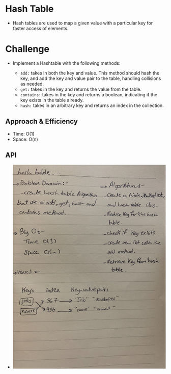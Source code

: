 # Hash Table
  - Hash tables are used to map a given value with a particular key for faster access of elements.

# Challenge
  - Implement a Hashtable with the following methods:

    - `add:` takes in both the key and value. This method should hash the key, and add the key and value pair to the table, handling collisions as needed.
    - `get:` takes in the key and returns the value from the table.
    - `contains:` takes in the key and returns a boolean, indicating if the key exists in the table already.
    - `hash:` takes in an arbitrary key and returns an index in the collection.

## Approach & Efficiency
- Time: O(1) 
- Space: O(n) 



## API
 - ![](../../assets/hashTable.jpg)

